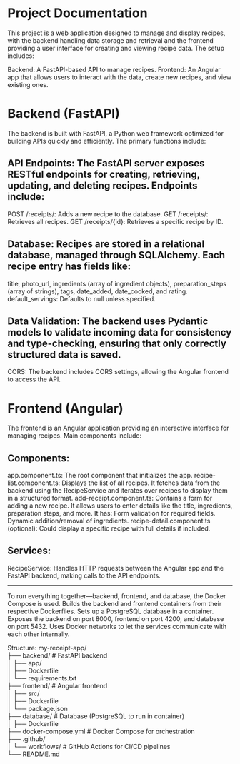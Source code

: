 # Project Documentation
This project is a web application designed to manage and display recipes, with the backend handling data storage and retrieval and the frontend providing a user interface for creating and viewing recipe data. The setup includes:

Backend: A FastAPI-based API to manage recipes.
Frontend: An Angular app that allows users to interact with the data, create new recipes, and view existing ones.

# Backend (FastAPI)
The backend is built with FastAPI, a Python web framework optimized for building APIs quickly and efficiently. The primary functions include:

## API Endpoints: The FastAPI server exposes RESTful endpoints for creating, retrieving, updating, and deleting recipes. Endpoints include:

POST /receipts/: Adds a new recipe to the database.
GET /receipts/: Retrieves all recipes.
GET /receipts/{id}: Retrieves a specific recipe by ID.

## Database: Recipes are stored in a relational database, managed through SQLAlchemy. Each recipe entry has fields like:

title, photo_url, ingredients (array of ingredient objects), 
preparation_steps (array of strings), 
tags, date_added, date_cooked, and rating.
default_servings: Defaults to null unless specified.

## Data Validation: The backend uses Pydantic models to validate incoming data for consistency and type-checking, ensuring that only correctly structured data is saved.

CORS: The backend includes CORS settings, allowing the Angular frontend to access the API.

# Frontend (Angular)
The frontend is an Angular application providing an interactive interface for managing recipes. Main components include:

## Components:

app.component.ts: The root component that initializes the app.
recipe-list.component.ts: Displays the list of all recipes. It fetches data from the backend using the RecipeService and iterates over recipes to display them in a structured format.
add-receipt.component.ts: Contains a form for adding a new recipe. It allows users to enter details like the title, ingredients, preparation steps, and more. It has:
Form validation for required fields.
Dynamic addition/removal of ingredients.
recipe-detail.component.ts (optional): Could display a specific recipe with full details if included.

## Services:
RecipeService: Handles HTTP requests between the Angular app and the FastAPI backend, making calls to the API endpoints.

------------------------------
To run everything together—backend, frontend, and database, the Docker Compose is used.
Builds the backend and frontend containers from their respective Dockerfiles.
Sets up a PostgreSQL database in a container.
Exposes the backend on port 8000, frontend on port 4200, and database on port 5432.
Uses Docker networks to let the services communicate with each other internally.


Structure:
my-receipt-app/  
├── backend/           # FastAPI backend  
│   ├── app/  
│   ├── Dockerfile  
│   └── requirements.txt  
├── frontend/          # Angular frontend  
│   ├── src/  
│   ├── Dockerfile  
│   └── package.json  
├── database/          # Database (PostgreSQL to run in container)  
│   ├── Dockerfile  
├── docker-compose.yml # Docker Compose for orchestration  
├── .github/  
│   └── workflows/     # GitHub Actions for CI/CD pipelines  
└── README.md  
